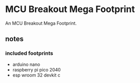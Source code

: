 # MCU Breakout Mega Footprint
An MCU Breakout Mega Footprint.
## notes  
### included footprints  
* arduino nano
* raspberry pi pico 2040
* esp wroom 32 devkit c








